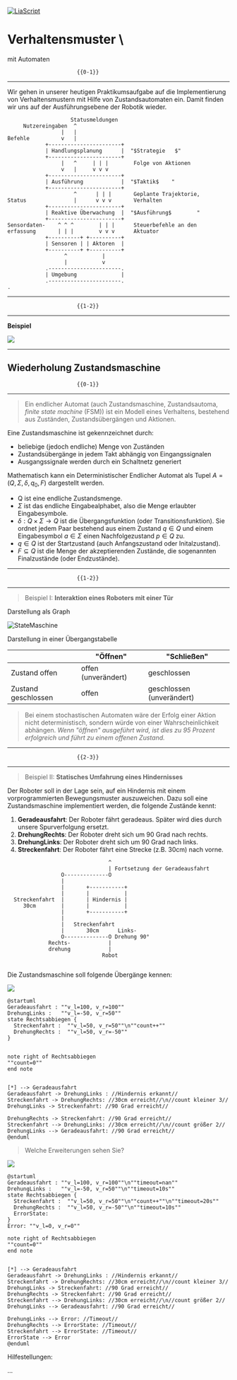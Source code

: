 <!--

author:   Sebastian Zug & André Dietrich & Gero Licht
email:    sebastian.zug@informatik.tu-freiberg.de & andre.dietrich@informatik.tu-freiberg.de & gero.licht@informatik.tu-freiberg.de
version:  1.0.1
language: de
narrator: Deutsch Female

import: https://raw.githubusercontent.com/liascript-templates/plantUML/master/README.md
        https://raw.githubusercontent.com/LiaScript/CodeRunner/master/README.md

comment:  Implementierung einer Zustandsmaschine für den Roboter

-->

[![LiaScript](https://raw.githubusercontent.com/LiaScript/LiaScript/master/badges/course.svg)](https://liascript.github.io/course/?https://raw.githubusercontent.com/TUBAF-IfI-LiaScript/VL_Robotik/main/03_Control/03_Praktikum.md)

# Verhaltensmuster \
 mit Automaten

                          {{0-1}}
*******************************************************************************

Wir gehen in unserer heutigen Praktikumsaufgabe auf die Implementierung von Verhaltensmustern mit Hilfe von Zustandsautomaten ein. Damit finden wir uns auf der Ausführungsebene der Robotik wieder.

```ascii
                    Statusmeldungen 
     Nutzereingaben  ^                                       
                 |   |
Befehle          v   |
            +-----------------------+
            | Handlungsplanung      |  "$Strategie   $"
            +-----------------------+
                 |   ^     | | |        Folge von Aktionen     
                 v   |     v v v
            +-----------------------+
            | Ausführung            |  "$Taktik$    "           
            +-----------------------+
                     ^      | | |       Geplante Trajektorie,
Status               |      v v v       Verhalten
            +-----------------------+
            | Reaktive Überwachung  |  "$Ausführung$        "
            +-----------------------+
Sensordaten-    ^ ^ ^        | | |      Steuerbefehle an den 
erfassung       | | |        v v v      Aktuator 
            +----------+ +----------+
            | Sensoren | | Aktoren  |                               
            +----------+ +----------+
                  ^           |
                  |           v      
            .-----------------------.
            | Umgebung              |
            .-----------------------.                                              .
```

*******************************************************************************

                          {{1-2}}
*******************************************************************************

**Beispiel**

![](https://www.plantuml.com/plantuml/png/TPAzQiCm58LtFSMT2ta13sq8U6bfbveEBHsK-YGMw0Ukf53wz5LkZ6M2l5tE-Uw7P6iVa-QKdLLV3z-qsptIYpwTW07up4SmJ89NgX5IDwCKHZ2LZlwMihKWzY7eA4OPn7BWa2ZDkSGpsnlmWRNWTQPE2ZhUcbh8phiB8Kq6lK_nPu8PipyhrKgfMs1okgJ-QGDSUr_DhnpXMM-p0wm5VmHUVQet6A_KlQKUu1hSrKsLKYtxBQDB3HkON0DyCU2hPncfgxD0vILi_h_L5lMHN8wHokqzhAKpfYBUmu_PsNy0)

*******************************************************************************

## Wiederholung Zustandsmaschine 

                          {{0-1}}
*******************************************************************************

> Ein endlicher Automat (auch Zustandsmaschine, Zustandsautoma, _finite state machine_ (FSM)) ist ein Modell eines Verhaltens, bestehend aus Zuständen, Zustandsübergängen und Aktionen. 

Eine Zustandsmaschine ist gekennzeichnet durch:

+ beliebige (jedoch endliche) Menge von Zuständen
+ Zustandsübergänge in jedem Takt abhängig von Eingangssignalen
+ Ausgangssignale werden durch ein Schaltnetz generiert

Mathematisch kann ein Deterministischer Endlicher Automat als Tupel $A = (Q, \Sigma, \delta, q_0, F)$ dargestellt werden.

+ Q ist eine endliche Zustandsmenge.
+ $\Sigma$ ist das endliche Eingabealphabet, also die Menge erlaubter Eingabesymbole.
+ $\delta : Q \times \Sigma \rightarrow Q$ ist die Übergangsfunktion (oder Transitionsfunktion). Sie ordnet jedem Paar bestehend aus einem Zustand $q\in Q$ und einem Eingabesymbol $a\in \Sigma$ einen Nachfolgezustand $p\in Q$ zu.
+ $q\in Q$ ist der Startzustand (auch Anfangszustand oder Initalzustand).
+ $F\subseteq Q$ ist die Menge der akzeptierenden Zustände, die sogenannten Finalzustände (oder Endzustände).


*******************************************************************************

                          {{1-2}}
*******************************************************************************

>Beispiel I:  __Interaktion eines Roboters mit einer Tür__

Darstellung als Graph

![StateMaschine](https://www.plantuml.com/plantuml/png/ZOqnJiGm44NxdEBBFITO6MrIKz565ZBs68zmPhEEtO0u2xVW0haOmH4eLD2CzDz_cdzUYisbJgdp_9Jj715OkD33nhSxMHTP2AyT06Ghpvwplhi_jImNJnYNQ6U2ndnXAJ0dNFcdtKljEBj4fk5-JFQHabOlLPdzp_2DR0rVhC4hu-OM_MxqQ04OqLHegCN5nBI-aoYOepRyqjQF4EJW3Fzn_fvxwyualaxf4m00)

Darstellung in einer Übergangstabelle

|                     | "Öffnen"            | "Schließen"               |
|---------------------|---------------------|---------------------------|
| Zustand offen       | offen (unverändert) | geschlossen               |
| Zustand geschlossen | offen               | geschlossen (unverändert) |

> Bei einem stochastischen Automaten wäre der Erfolg einer Aktion nicht deterministisch, sondern würde von einer Wahrscheinlichkeit abhängen. _Wenn "öffnen" ausgeführt wird, ist dies zu 95 Prozent erfolgreich und führt zu einem offenen Zustand._

*******************************************************************************

                          {{2-3}}
*******************************************************************************

>Beispiel II:  __Statisches Umfahrung eines Hindernisses__

Der Roboter soll in der Lage sein, auf ein Hindernis mit einem vorprogrammierten Bewegungsmuster auszuweichen. Dazu soll eine Zustandsmaschine implementiert werden, die folgende Zustände kennt:

1. __Geradeausfahrt__: Der Roboter fährt geradeaus. Später wird dies durch unsere Spurverfolgung ersetzt.
2. __DrehungRechts__: Der Roboter dreht sich um 90 Grad nach rechts.
2. __DrehungLinks__: Der Roboter dreht sich um 90 Grad nach links.
3. __Streckenfahrt__: Der Roboter fährt eine Strecke (z.B. 30cm) nach vorne.

```ascii
                                ^
                                | Fortsetzung der Geradeausfahrt
                 O--------------O                                                   
                 |                                                   
                 |       +-----------+                                            
                 |       |           |                                 
  Streckenfahrt  |       | Hindernis |                                            
     30cm        |       |           |                                            
                 |       +-----------+                                            
                 |                                                   
                 |   Streckenfahrt                                                    
                 |       30cm      Links-                               
                 O--------------O Drehung 90°                                   
             Rechts-            |                                       
             drehung            |                                       
                              Robot                                         
                                                                    
```

Die Zustandsmaschine soll folgende Übergänge kennen:

![](https://www.plantuml.com/plantuml/png/ZP3FIiD04CRlynJ37grXewK7XKeFGZruqgELiascoP9q0fDDB-Ap-1Q-G5_CtRg5PeNYRGxVx_ipYzuPSSEkXIM9ASaC_TRKul0UbTgls_bDdb_ZVYtXK0eUXUg1gsVBJUyr65NPBAfcGUGz7U4B5RNhpMPZgIB63q1yTK95GnmZJlGvl6AbYcvWDvaevP4O-6ls5ycEWPy0t3b2iLNjiDicsH0jvq5BN68G0y3RrJjcsGEEfwUVy89ajTPFbaiIjZsID8RPQGsdSGaLgmTgcXSx916oHUs95Mjzx8LDIvP9SAhrwCF1PMGRNEvoNFg2PqO0ewZ_KadXPEV5mfKSlWzV97YRD4x-UI5zGLmEk_O7)


```text @plantUML
@startuml
Geradeausfahrt : ""v_l=100, v_r=100""
DrehungLinks :   ""v_l=-50, v_r=50""
state Rechtsabbiegen {
  Streckenfahrt :  ""v_l=50, v_r=50""\n""count++""
  DrehungRechts :  ""v_l=50, v_r=-50""
}


note right of Rechtsabbiegen
""count=0""
end note


[*] --> Geradeausfahrt
Geradeausfahrt -> DrehungLinks : //Hindernis erkannt//
Streckenfahrt -> DrehungRechts: //30cm erreicht//\n//count kleiner 3//
DrehungLinks -> Streckenfahrt: //90 Grad erreicht//

DrehungRechts -> Streckenfahrt: //90 Grad erreicht//
Streckenfahrt --> DrehungLinks: //30cm erreicht//\n//count größer 2//
DrehungLinks --> Geradeausfahrt: //90 Grad erreicht//
@enduml
```

> Welche Erweiterungen sehen Sie?

![](https://www.plantuml.com/plantuml/png/ZPF1Ji9048Rl-nIJ7iLcAuI391WE6Znu4czYoD8ExQOmJQPRBiPdyIry0LxCQLs2Mmpnncx-_vj_VhQpsXbspMwhviWcGzFK6rEmWmb4qNwrdTuaoJNiLzp-YA8bHP6pEwmQDoKZ1tNFM3IKFragQp61jyLZRnk7Bi7KufAf3k4PqyBLPhssc2F1km9OECQqH3g6yBW-BQqQSeD1Y1vsQ00VwOT-peZ_ZWJmm5pneaqs0VMXkkEn1kyLfr9KEGIsUU6WslIMK3vRfqJAe1KhfLwltY2Exo1ikL-w27fzQlreAKCcMmDoQOYSrYfiILp1ogrhbAGxCJ1QkT5wILftkQ3SeYLa60acc2MK0DjIRXEOIy1V81LC-gUfdpTSytBUd0zVXqza6FO31tLUcdvkyt-jrY_T4pZVoulySmYLuJANbAVxaqpDa3Bvthu1)


```text @plantUML
@startuml
Geradeausfahrt : ""v_l=100, v_r=100""\n""timeout=nan""
DrehungLinks :   ""v_l=-50, v_r=50""\n""timeout=10s""
state Rechtsabbiegen {
  Streckenfahrt :  ""v_l=50, v_r=50""\n""count++""\n""timeout=20s""
  DrehungRechts :  ""v_l=50, v_r=-50""\n""timeout=10s""
  ErrorState: 
}
Error: ""v_l=0, v_r=0""

note right of Rechtsabbiegen
""count=0""
end note


[*] --> Geradeausfahrt
Geradeausfahrt -> DrehungLinks : //Hindernis erkannt//
Streckenfahrt -> DrehungRechts: //30cm erreicht//\n//count kleiner 3//
DrehungLinks -> Streckenfahrt: //90 Grad erreicht//
DrehungRechts -> Streckenfahrt: //90 Grad erreicht//
Streckenfahrt --> DrehungLinks: //30cm erreicht//\n//count größer 2//
DrehungLinks --> Geradeausfahrt: //90 Grad erreicht//

DrehungLinks --> Error: //Timeout//
DrehungRechts --> ErrorState: //Timeout//
Streckenfahrt --> ErrorState: //Timeout//
ErrorState --> Error
@enduml
```

Hilfestellungen:

...
